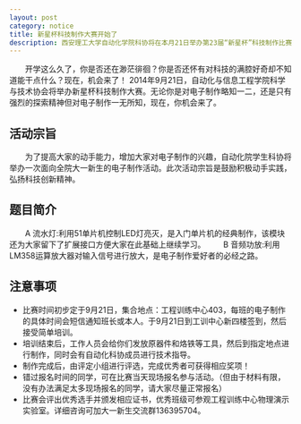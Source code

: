 ```yaml
---
layout: post
category: notice
title: 新星杯科技制作大赛开始了
description: 西安理工大学自动化学院科协将在本月21日举办第23届“新星杯”科技制作比赛。本次比赛面向全体大一新生，旨在培养学生对科技制作的兴趣，锻炼动手制作能力。
---
```


　　开学这么久了，你是否还在渺茫徘徊？你是否还怀有对科技的满腔好奇却不知道能干点什么？现在，机会来了！
2014年9月21日，自动化与信息工程学院科学与技术协会将举办新星杯科技制作大赛。无论你是对电子制作略知一二，还是只有强烈的探索精神但对电子制作一无所知，现在，你机会来了。

## 活动宗旨
 　　为了提高大家的动手能力，增加大家对电子制作的兴趣，自动化院学生科协将举办一次面向全院大一新生的电子制作活动。此次活动宗旨是鼓励积极动手实践，弘扬科技创新精神。
## 题目简介
　　A 流水灯:利用51单片机控制LED灯亮灭，是入门单片机的经典制作，该模块还为大家留下了扩展接口方便大家在此基础上继续学习。
　　B 音频功放:利用LM358运算放大器对输入信号进行放大，是电子制作爱好者的必经之路。
## 注意事项
+ 比赛时间初步定于9月21日，集合地点：工程训练中心403，每班的电子制作的具体时间会短信通知班长或本人。于9月21日到工训中心新四楼签到，然后接受简单培训。
+ 培训结束后，工作人员会给你们发放原器件和烙铁等工具，然后到指定地点进行制作，同时会有自动化科协成员进行技术指导。
+ 制作完成后，由评定小组进行评选，完成优秀者可获得相应奖项！
+ 错过报名时间的同学，可在比赛当天现场报名参与活动。（但由于材料有限，没有办法满足太多现场报名的同学，请大家尽量正常报名）
+ 比赛会评出优秀选手并颁发相应证书，优秀班级可参观工程训练中心物理演示实验室。详细咨询可加大一新生交流群136395704。
